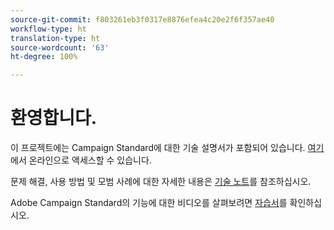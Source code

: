 ```yaml
---
source-git-commit: f803261eb3f0317e8876efea4c20e2f6f357ae40
workflow-type: ht
translation-type: ht
source-wordcount: '63'
ht-degree: 100%

---
```

# 환영합니다.

이 프로젝트에는 Campaign Standard에 대한 기술 설명서가 포함되어 있습니다. [여기](https://docs.adobe.com/content/help/ko-KR/campaign-standard/using/campaign-standard-home.html)에서 온라인으로 액세스할 수 있습니다.

문제 해결, 사용 방법 및 모범 사례에 대한 자세한 내용은 [기술 노트](https://helpx.adobe.com/kr/campaign/kb/acs-article-list.html)를 참조하십시오.

Adobe Campaign Standard의 기능에 대한 비디오를 살펴보려면 [자습서](https://docs.adobe.com/content/help/ko-KR/campaign-standard-learn/tutorials/overview.html)를 확인하십시오.
